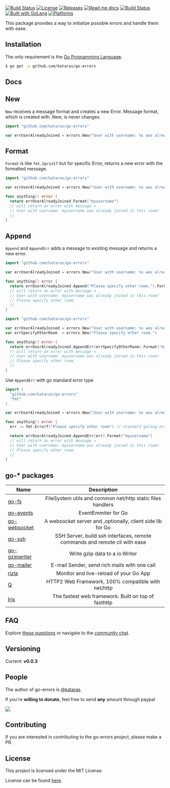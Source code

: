 <a href="https://travis-ci.org/kataras/go-errors"><img src="https://img.shields.io/travis/kataras/go-errors.svg?style=flat-square" alt="Build Status"></a>
<a href="https://github.com/kataras/go-errors/blob/master/LICENSE"><img src="https://img.shields.io/badge/%20license-MIT%20%20License%20-E91E63.svg?style=flat-square" alt="License"></a>
<a href="https://github.com/kataras/go-errors/releases"><img src="https://img.shields.io/badge/%20release%20-%20v0.0.3-blue.svg?style=flat-square" alt="Releases"></a>
<a href="#docs"><img src="https://img.shields.io/badge/%20docs-reference-5272B4.svg?style=flat-square" alt="Read me docs"></a>
<a href="https://kataras.rocket.chat/channel/go-errors"><img src="https://img.shields.io/badge/%20community-chat-00BCD4.svg?style=flat-square" alt="Build Status"></a>
<a href="https://golang.org"><img src="https://img.shields.io/badge/powered_by-Go-3362c2.svg?style=flat-square" alt="Built with GoLang"></a>
<a href="#"><img src="https://img.shields.io/badge/platform-Any--OS-yellow.svg?style=flat-square" alt="Platforms"></a>


This package provides a way to initialize possible errors and handle them with ease.

Installation
------------
The only requirement is the [Go Programming Language](https://golang.org/dl).

```bash
$ go get -u github.com/kataras/go-errors
```


Docs
------------

## New

`New` receives a message format and creates a new Error. Message format, which is created with .New, is never changes.

```go
import "github.com/kataras/go-errors"

var errUserAlreadyJoined = errors.New("User with username: %s was already joined in this room!")
```

## Format

`Format` is like `fmt.Sprintf` but for specific Error, returns a new error with the formatted message.


```go
import "github.com/kataras/go-errors"

var errUserAlreadyJoined = errors.New("User with username: %s was already joined in this room!")

func anything() error {
  return errUserAlreadyJoined.Format("myusername")
  // will return an error with message =
  // User with username: myusername was already joined in this room!
  //
}

```

## Append

`Append` and `AppendErr` adds a message to existing message and returns a new error.

```go
import "github.com/kataras/go-errors"

var errUserAlreadyJoined = errors.New("User with username: %s was already joined in this room!")

func anything() error {
  return errUserAlreadyJoined.Append("Please specify other room.").Format("myusername")
  // will return an error with message =
  // User with username: myusername was already joined in this room!
  // Please specify other room.
  //
}
```
```go
import "github.com/kataras/go-errors"

var errUserAlreadyJoined = errors.New("User with username: %s was already joined in this room!")
var errSpecifyOtherRoom  = errors.New("Please specify other room.")

func anything() error {
  return errUserAlreadyJoined.AppendErr(errSpecifyOtherRoom).Format("myusername")
  // will return an error with message =
  // User with username: myusername was already joined in this room!
  // Please specify other room.
  //
}

```

Use `AppendErr` with go standard error type

```go
import (
  "github.com/kataras/go-errors"
  "fmt"
)

var errUserAlreadyJoined = errors.New("User with username: %s was already joined in this room!")

func anything() error {
  err := fmt.Errorf("Please specify other room") // standard golang error

  return errUserAlreadyJoined.AppendErr(err).Format("myusername")
  // will return an error with message =
  // User with username: myusername was already joined in this room!
  // Please specify other room.
  //
}

```

go-* packages
------------

| Name        | Description           
| ------------------|:---------------------:|
| [go-fs](https://github.com/kataras/go-fs)      | FileSystem utils and common net/http static files handlers  
| [go-events](https://github.com/kataras/go-events) | EventEmmiter for Go
| [go-websocket](https://github.com/kataras/go-errors) | A websocket server and ,optionally, client side lib  for Go
| [go-ssh](https://github.com/kataras/go-ssh) | SSH Server, build ssh interfaces, remote commands and remote cli with ease
| [go-gzipwriter](https://github.com/kataras/go-gzipwriter) | Write gzip data to a io.Writer
| [go-mailer](https://github.com/kataras/go-mailer) | E-mail Sender, send rich mails with one call  
| [rizla](https://github.com/kataras/rizla) | Monitor and live-reload of your Go App
| [Q](https://github.com/kataras/q) | HTTP2 Web Framework, 100% compatible with net/http
| [Iris](https://github.com/kataras/iris) | The fastest web framework. Built on top of fasthttp

FAQ
------------
Explore [these questions](https://github.com/kataras/go-errors/issues?go-errors=label%3Aquestion) or navigate to the [community chat][Chat].

Versioning
------------

Current: **v0.0.3**



People
------------
The author of go-errors is [@kataras](https://github.com/kataras).

If you're **willing to donate**, feel free to send **any** amount through paypal

[![](https://www.paypalobjects.com/en_US/i/btn/btn_donateCC_LG.gif)](https://www.paypal.com/cgi-bin/webscr?cmd=_donations&business=makis%40ideopod%2ecom&lc=GR&item_name=Iris%20web%20framework&item_number=iriswebframeworkdonationid2016&currency_code=EUR&bn=PP%2dDonationsBF%3abtn_donateCC_LG%2egif%3aNonHosted)


Contributing
------------
If you are interested in contributing to the go-errors project, please make a PR.

License
------------

This project is licensed under the MIT License.

License can be found [here](LICENSE).

[Travis Widget]: https://img.shields.io/travis/kataras/go-errors.svg?style=flat-square
[Travis]: http://travis-ci.org/kataras/go-errors
[License Widget]: https://img.shields.io/badge/license-MIT%20%20License%20-E91E63.svg?style=flat-square
[License]: https://github.com/kataras/go-errors/blob/master/LICENSE
[Release Widget]: https://img.shields.io/badge/release-v0.0.3-blue.svg?style=flat-square
[Release]: https://github.com/kataras/go-errors/releases
[Chat Widget]: https://img.shields.io/badge/community-chat-00BCD4.svg?style=flat-square
[Chat]: https://kataras.rocket.chat/channel/go-errors
[ChatMain]: https://kataras.rocket.chat/channel/go-errors
[ChatAlternative]: https://gitter.im/kataras/go-errors
[Report Widget]: https://img.shields.io/badge/report%20card-A%2B-F44336.svg?style=flat-square
[Report]: http://goreportcard.com/report/kataras/go-errors
[Documentation Widget]: https://img.shields.io/badge/documentation-reference-5272B4.svg?style=flat-square
[Documentation]: https://www.gitbook.com/book/kataras/go-errors/details
[Language Widget]: https://img.shields.io/badge/powered_by-Go-3362c2.svg?style=flat-square
[Language]: http://golang.org
[Platform Widget]: https://img.shields.io/badge/platform-Any--OS-gray.svg?style=flat-square
